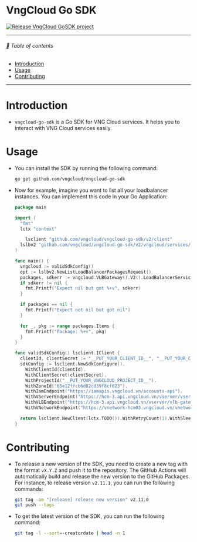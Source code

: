 # VngCloud Go SDK

[![Release VngCloud GoSDK project](https://github.com/vngcloud/vngcloud-go-sdk/actions/workflows/release_build.yml/badge.svg)](https://github.com/vngcloud/vngcloud-go-sdk/actions/workflows/release_build.yml)

<hr>

###### 🌈 Table of contents

- [Introduction](#introduction)
- [Usage](#usage)
- [Contributing](#contributing)

<hr>

# Introduction

- `vngcloud-go-sdk` is a Go SDK for VNG Cloud services. It helps you to interact with VNG Cloud services easily.

# Usage
- You can install the SDK by running the following command:
  ```bash
  go get github.com/vngcloud/vngcloud-go-sdk
  ```

- Now for example, imagine you want to list all your loadbalancer instances. You can implement this code in your Go Application:
  ```go
  package main

  import (
    "fmt"
    lctx "context"

	  lsclient "github.com/vngcloud/vngcloud-go-sdk/v2/client"
    lslbv2 "github.com/vngcloud/vngcloud-go-sdk/v2/vngcloud/services/loadbalancer/v2"
  )

  func main() {
    vngcloud := validSdkConfig()
    opt := lslbv2.NewListLoadBalancerPackagesRequest()
    packages, sdkerr := vngcloud.VLBGateway().V2().LoadBalancerService().ListLoadBalancerPackages(opt)
    if sdkerr != nil {
      fmt.Printf("Expect nil but got %+v", sdkerr)
    }

    if packages == nil {
      fmt.Printf("Expect not nil but got nil")
    }

    for _, pkg := range packages.Items {
      fmt.Printf("Package: %+v", pkg)
    }
  }

  func validSdkConfig() lsclient.IClient {
    clientId, clientSecret := "__PUT_YOUR_CLIENT_ID__", "__PUT_YOUR_CLIENT_SECRET__"
    sdkConfig := lsclient.NewSdkConfigure().
      WithClientId(clientId).
      WithClientSecret(clientSecret).
      WithProjectId("__PUT_YOUR_VNGCLOUD_PROJECT_ID__").
      WithZoneId("65e12ffcb6d82cd39f8cf023").
      WithIamEndpoint("https://iamapis.vngcloud.vn/accounts-api").
      WithVServerEndpoint("https://hcm-3.api.vngcloud.vn/vserver/vserver-gateway").
      WithVLBEndpoint("https://hcm-3.api.vngcloud.vn/vserver/vlb-gateway").
      WithVNetworkEndpoint("https://vnetwork-hcm03.vngcloud.vn/vnetwork-gateway/vnetwork")

    return lsclient.NewClient(lctx.TODO()).WithRetryCount(1).WithSleep(10).Configure(sdkConfig)
  }
  ```

# Contributing

- To release a new version of the SDK, you need to create a new tag with the format `vX.Y.Z` and push it to the repository. The GitHub Actions will automatically build and release the new version to the GitHub Packages. For instance, to release version `v2.11.1`, you can run the following commands:

  ```bash
  git tag -am "[release] release new version" v2.11.0
  git push --tags
  ```

- To get the latest version of the SDK, you can run the following command:
  ```bash
  git tag -l --sort=-creatordate | head -n 1
  ```
